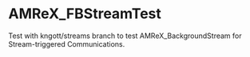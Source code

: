 # AMReX_FBStreamTest

Test with kngott/streams branch to test AMReX_BackgroundStream for Stream-triggered Communications.
